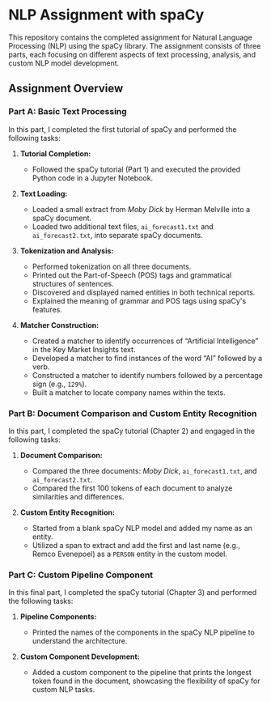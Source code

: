 # NLP Assignment with spaCy

This repository contains the completed assignment for Natural Language Processing (NLP) using the spaCy library. The assignment consists of three parts, each focusing on different aspects of text processing, analysis, and custom NLP model development.

## Assignment Overview

### Part A: Basic Text Processing
In this part, I completed the first tutorial of spaCy and performed the following tasks:

1. **Tutorial Completion:**
   - Followed the spaCy tutorial (Part 1) and executed the provided Python code in a Jupyter Notebook.

2. **Text Loading:**
   - Loaded a small extract from *Moby Dick* by Herman Melville into a spaCy document.
   - Loaded two additional text files, `ai_forecast1.txt` and `ai_forecast2.txt`, into separate spaCy documents.

3. **Tokenization and Analysis:**
   - Performed tokenization on all three documents.
   - Printed out the Part-of-Speech (POS) tags and grammatical structures of sentences.
   - Discovered and displayed named entities in both technical reports.
   - Explained the meaning of grammar and POS tags using spaCy's features.

4. **Matcher Construction:**
   - Created a matcher to identify occurrences of “Artificial Intelligence” in the Key Market Insights text.
   - Developed a matcher to find instances of the word “AI” followed by a verb.
   - Constructed a matcher to identify numbers followed by a percentage sign (e.g., `129%`).
   - Built a matcher to locate company names within the texts.

### Part B: Document Comparison and Custom Entity Recognition
In this part, I completed the spaCy tutorial (Chapter 2) and engaged in the following tasks:

1. **Document Comparison:**
   - Compared the three documents: *Moby Dick*, `ai_forecast1.txt`, and `ai_forecast2.txt`.
   - Compared the first 100 tokens of each document to analyze similarities and differences.

2. **Custom Entity Recognition:**
   - Started from a blank spaCy NLP model and added my name as an entity.
   - Utilized a span to extract and add the first and last name (e.g., Remco Evenepoel) as a `PERSON` entity in the custom model.

### Part C: Custom Pipeline Component
In this final part, I completed the spaCy tutorial (Chapter 3) and performed the following tasks:

1. **Pipeline Components:**
   - Printed the names of the components in the spaCy NLP pipeline to understand the architecture.

2. **Custom Component Development:**
   - Added a custom component to the pipeline that prints the longest token found in the document, showcasing the flexibility of spaCy for custom NLP tasks.
